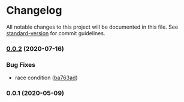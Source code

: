# Changelog

All notable changes to this project will be documented in this file. See [standard-version](https://github.com/conventional-changelog/standard-version) for commit guidelines.

### [0.0.2](https://github.com/Jack-Works/webextension-systemjs/compare/v0.0.1...v0.0.2) (2020-07-16)


### Bug Fixes

* race condition ([ba763ad](https://github.com/Jack-Works/webextension-systemjs/commit/ba763adbbdfedcbbadaa87f1b4970171848b7fcb))

### 0.0.1 (2020-05-09)
